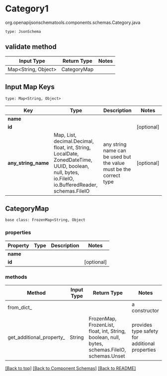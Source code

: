 # Category1
org.openapijsonschematools.components.schemas.Category.java
```
type: JsonSchema
```

## validate method
| Input Type | Return Type | Notes |
| ---------- | ----------- | ----- |
| Map<String, Object> | CategoryMap | |

## Input Map Keys
```
type: Map<String, Object>
```
Key | Type |  Description | Notes
------------ | ------------- | ------------- | -------------
**name** |  |  |
**id** |  |  | [optional]
**any_string_name** | Map, List, decimal.Decimal, float, int, String, LocalDate, ZonedDateTime, UUID, boolean, null, bytes, io.FileIO, io.BufferedReader, schemas.FileIO | any string name can be used but the value must be the correct type | [optional]

## CategoryMap
```
base class: FrozenMap<String, Object
```

### properties
Property | Type | Description | Notes
-------- | ---- | ----------- | -----
**name** |  |  |
**id** |  |  | [optional]

### methods
Method | Input Type | Return Type | Notes
------ | ---------- | ----------- | ------
from_dict_ |  |  | a constructor
get_additional_property_ | String | FrozenMap, FrozenList, float, int, String, boolean, null, bytes, schemas.FileIO, schemas.Unset | provides type safety for additional properties

[[Back to top]](#top) [[Back to Component Schemas]](../../../README.md#Component-Schemas) [[Back to README]](../../../README.md)
